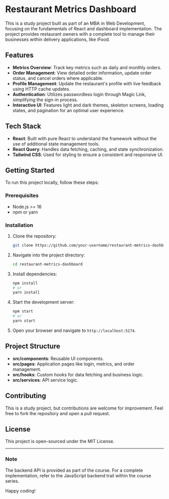 # Restaurant Metrics Dashboard

This is a study project built as part of an MBA in Web Development, focusing on the fundamentals of React and dashboard implementation. The project provides restaurant owners with a complete tool to manage their businesses within delivery applications, like iFood.

## Features

- **Metrics Overview**: Track key metrics such as daily and monthly orders.
- **Order Management**: View detailed order information, update order status, and cancel orders where applicable.
- **Profile Management**: Update the restaurant's profile with live feedback using HTTP cache updates.
- **Authentication**: Utilizes passwordless login through Magic Link, simplifying the sign-in process.
- **Interactive UI**: Features light and dark themes, skeleton screens, loading states, and pagination for an optimal user experience.

## Tech Stack

- **React**: Built with pure React to understand the framework without the use of additional state management tools.
- **React Query**: Handles data fetching, caching, and state synchronization.
- **Tailwind CSS**: Used for styling to ensure a consistent and responsive UI.

## Getting Started

To run this project locally, follow these steps:

### Prerequisites

- Node.js >= 16
- npm or yarn

### Installation

1. Clone the repository:
   ```bash
   git clone https://github.com/your-username/restaurant-metrics-dashboard.git
   ```

2. Navigate into the project directory:
   ```bash
   cd restaurant-metrics-dashboard
   ```

3. Install dependencies:
   ```bash
   npm install
   # or
   yarn install
   ```

4. Start the development server:
   ```bash
   npm start
   # or
   yarn start
   ```

5. Open your browser and navigate to `http://localhost:5174`.

## Project Structure

- **src/components**: Reusable UI components.
- **src/pages**: Application pages like login, metrics, and order management.
- **src/hooks**: Custom hooks for data fetching and business logic.
- **src/services**: API service logic.

## Contributing

This is a study project, but contributions are welcome for improvement. Feel free to fork the repository and open a pull request.

## License

This project is open-sourced under the MIT License.

---

### Note

The backend API is provided as part of the course. For a complete implementation, refer to the JavaScript backend trail within the course series.

Happy coding!

